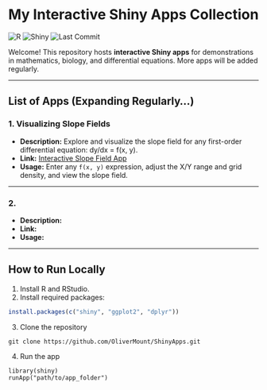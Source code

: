 # My Interactive Shiny Apps Collection

![R](https://img.shields.io/badge/R-4.3.1-blue) ![Shiny](https://img.shields.io/badge/Shiny-App-success) ![Last Commit](https://img.shields.io/github/last-commit/OliverMount/ShinyApps)

Welcome! This repository hosts **interactive Shiny apps** for demonstrations in mathematics, biology, and differential equations. More apps will be added regularly.

---

## List of Apps (Expanding Regularly…)

###  1. Visualizing Slope Fields

- **Description:** Explore and visualize the slope field for any first-order differential equation: dy/dx = f(x, y).  
- **Link:** [Interactive Slope Field App](https://olioli.shinyapps.io/slopefield/)  
- **Usage:** Enter any `f(x, y)` expression, adjust the X/Y range and grid density, and view the slope field.  

--- 

###  2.  

- **Description:**    
- **Link:**  
- **Usage:** 

--- 


## How to Run Locally

1. Install R and RStudio.  
2. Install required packages:

```r
install.packages(c("shiny", "ggplot2", "dplyr"))
```

3. Clone the repository

```
git clone https://github.com/OliverMount/ShinyApps.git

```

4. Run the app

```
library(shiny)
runApp("path/to/app_folder")
```
